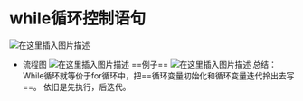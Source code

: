 ﻿# while循环控制语句
![在这里插入图片描述](https://img-blog.csdnimg.cn/fccbf1cd00c144748d5e4d8fda083833.png?x-oss-process=image/watermark,type_ZHJvaWRzYW5zZmFsbGJhY2s,shadow_50,text_Q1NETiBATkpVU1RaSkM=,size_20,color_FFFFFF,t_70,g_se,x_16)
- 流程图
![在这里插入图片描述](https://img-blog.csdnimg.cn/a01390a11ddb44848b4e20012b477442.png?x-oss-process=image/watermark,type_ZHJvaWRzYW5zZmFsbGJhY2s,shadow_50,text_Q1NETiBATkpVU1RaSkM=,size_20,color_FFFFFF,t_70,g_se,x_16)
==例子==
![在这里插入图片描述](https://img-blog.csdnimg.cn/9bb206c82dd14fdb978c4c2b8c196e5f.png?x-oss-process=image/watermark,type_ZHJvaWRzYW5zZmFsbGJhY2s,shadow_50,text_Q1NETiBATkpVU1RaSkM=,size_20,color_FFFFFF,t_70,g_se,x_16)
总结：
While循环就等价于for循环中，把==循环变量初始化和循环变量迭代拎出去写==。
依旧是先执行，后迭代。



